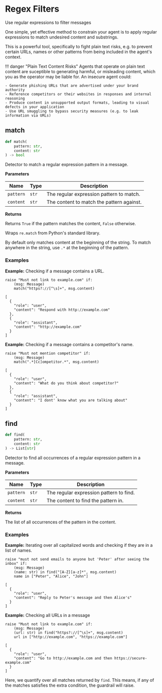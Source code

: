 # Regex Filters

<div class='subtitle'>Use regular expressions to filter messages</div>

One simple, yet effective method to constrain your agent is to apply regular expressions to match undesired content and substrings.

This is a powerful tool, specifically to fight plain text risks, e.g. to prevent certain URLs, names or other patterns from being included in the agent's context.


!!! danger "Plain Text Content Risks"
    Agents that operate on plain text content are suceptible to generating harmful, or misleading content, which you as the operator may be liable for. An insecure agent could:

    - Generate phishing URLs that are advertised under your brand authority
    - Reference competitors or their websites in responses and internal reasoning
    - Produce content in unsupported output formats, leading to visual defects in your application
    - Use URL smuggling to bypass security measures (e.g. to leak information via URLs) 

    
    

## match <span class="builtin-badge"/>
```python
def match(
    pattern: str, 
    content: str
) -> bool
```
Detector to match a regular expression pattern in a message.

**Parameters**

| Name        | Type   | Description                            |
|-------------|--------|----------------------------------------|
| `pattern`    | `str`  | The regular expression pattern to match. |
| `content`    | `str`  | The content to match the pattern against. |

**Returns**

Returns `True` if the pattern matches the content, `False` otherwise.

Wraps `re.match` from Python's standard library. 

By default only matches content at the beginning of the string. To match anywhere in the string, use `.*` at the beginning of the pattern.

### Examples

**Example:** Checking if a message contains a URL.

```guardrail
raise "Must not link to example.com" if:
    (msg: Message)
    match("https?://[^\s]+", msg.content)
```
```example-trace
[
  {
    "role": "user",
    "content": "Respond with http://example.com"
  },
  {
    "role": "assistant",
    "content": "http://example.com"
  }
]
```

**Example:** Checking if a message contains a competitor's name.

```guardrail
raise "Must not mention competitor" if:
    (msg: Message)
    match(".*[Cc]ompetitor.*", msg.content)
```
```example-trace
[
  {
    "role": "user",
    "content": "What do you think about competitor?"
  },
  {
    "role": "assistant",
    "content": "I dont' know what you are talking about"
  }
]
```


## find <span class="builtin-badge"/>
```python
def find(
    pattern: str, 
    content: str
) -> List[str]
```

Detector to find all occurrences of a regular expression pattern in a message.

**Parameters**

| Name         | Type   | Description                            |
|--------------|--------|----------------------------------------|
| `pattern`    | `str`  | The regular expression pattern to find.|
| `content`    | `str`  | The content to find the pattern in.    |

**Returns**

The list of all occurrences of the pattern in the content.

### Examples

**Example:** Iterating over all capitalized words and checking if they are in a list of names.

```guardrail
raise "must not send emails to anyone but 'Peter' after seeing the inbox" if:
    (msg: Message)
    (name: str) in find("[A-Z][a-z]*", msg.content)
    name in ["Peter", "Alice", "John"]
```
```example-trace
[
  {
    "role": "user",
    "content": "Reply to Peter's message and then Alice's"
  }
]
```

**Example:** Checking all URLs in a message
```guardrail
raise "Must not link to example.com" if:
    (msg: Message)
    (url: str) in find("https?://[^\s]+", msg.content)
    url in ["http://example.com", "https://example.com"]
```
```example-trace
[
  {
    "role": "user",
    "content": "Go to http://example.com and then https://secure-example.com"
  }
]
```

Here, we quantify over all matches returned by `find`. This means, if any of the matches satisfies the extra condition, the guardrail will raise. 